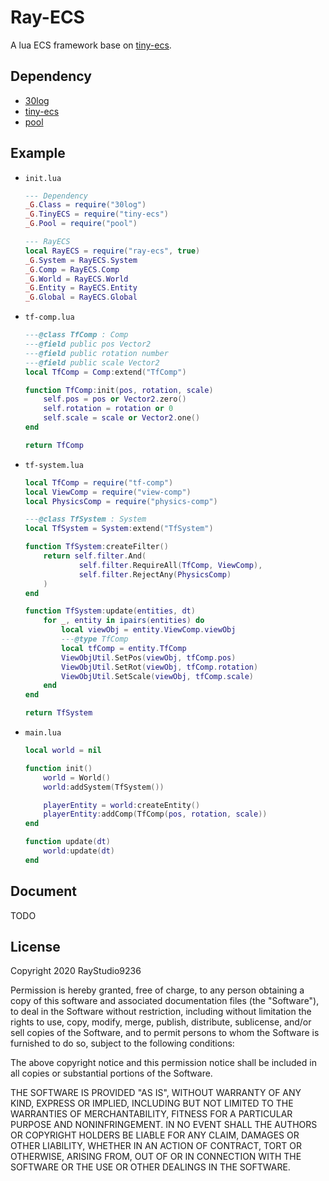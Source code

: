 # Ray-ECS

A lua ECS framework base on [tiny-ecs](https://github.com/RayStudio36/tiny-ecs).

## Dependency

- [30log](https://github.com/RayStudio36/30log)
- [tiny-ecs](https://github.com/RayStudio36/tiny-ecs)
- [pool](https://github.com/RayStudio36/pool.lua)

## Example

- `init.lua`

    ```lua
    --- Dependency
    _G.Class = require("30log")
    _G.TinyECS = require("tiny-ecs")
    _G.Pool = require("pool")
    
    --- RayECS
    local RayECS = require("ray-ecs", true)
    _G.System = RayECS.System
    _G.Comp = RayECS.Comp
    _G.World = RayECS.World
    _G.Entity = RayECS.Entity
    _G.Global = RayECS.Global
    ```
  
- `tf-comp.lua`
 
    ```lua
    ---@class TfComp : Comp
    ---@field public pos Vector2
    ---@field public rotation number
    ---@field public scale Vector2
    local TfComp = Comp:extend("TfComp")
    
    function TfComp:init(pos, rotation, scale)
        self.pos = pos or Vector2.zero()
        self.rotation = rotation or 0
        self.scale = scale or Vector2.one()
    end
    
    return TfComp
    ```
   
- `tf-system.lua`
 
    ```lua
    local TfComp = require("tf-comp")
    local ViewComp = require("view-comp")
    local PhysicsComp = require("physics-comp")
    
    ---@class TfSystem : System
    local TfSystem = System:extend("TfSystem")
    
    function TfSystem:createFilter()
        return self.filter.And(
                self.filter.RequireAll(TfComp, ViewComp),
                self.filter.RejectAny(PhysicsComp)
        )
    end
    
    function TfSystem:update(entities, dt)
        for _, entity in ipairs(entities) do
            local viewObj = entity.ViewComp.viewObj
            ---@type TfComp
            local tfComp = entity.TfComp
            ViewObjUtil.SetPos(viewObj, tfComp.pos)
            ViewObjUtil.SetRot(viewObj, tfComp.rotation)
            ViewObjUtil.SetScale(viewObj, tfComp.scale)
        end
    end
    
    return TfSystem
    ```
- `main.lua`

    ```lua
    local world = nil
    
    function init()
        world = World()
        world:addSystem(TfSystem())
    
        playerEntity = world:createEntity()
        playerEntity:addComp(TfComp(pos, rotation, scale))
    end
    
    function update(dt)
        world:update(dt)
    end
    ```
 
 ## Document
 
 TODO
 
 ## License
 
 Copyright 2020 RayStudio9236
 
 Permission is hereby granted, free of charge, to any person obtaining a copy of this software and associated documentation files (the "Software"), to deal in the Software without restriction, including without limitation the rights to use, copy, modify, merge, publish, distribute, sublicense, and/or sell copies of the Software, and to permit persons to whom the Software is furnished to do so, subject to the following conditions:
 
 The above copyright notice and this permission notice shall be included in all copies or substantial portions of the Software.
 
 THE SOFTWARE IS PROVIDED "AS IS", WITHOUT WARRANTY OF ANY KIND, EXPRESS OR IMPLIED, INCLUDING BUT NOT LIMITED TO THE WARRANTIES OF MERCHANTABILITY, FITNESS FOR A PARTICULAR PURPOSE AND NONINFRINGEMENT. IN NO EVENT SHALL THE AUTHORS OR COPYRIGHT HOLDERS BE LIABLE FOR ANY CLAIM, DAMAGES OR OTHER LIABILITY, WHETHER IN AN ACTION OF CONTRACT, TORT OR OTHERWISE, ARISING FROM, OUT OF OR IN CONNECTION WITH THE SOFTWARE OR THE USE OR OTHER DEALINGS IN THE SOFTWARE.